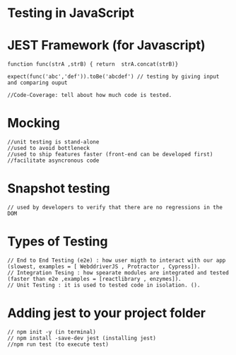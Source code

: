 # Testing in JavaScript

# JEST Framework (for Javascript)
~~~
function func(strA ,strB) { return  strA.concat(strB)}

expect(func('abc','def')).toBe('abcdef') // testing by giving input and comparing ouput

//Code-Coverage: tell about how much code is tested.
~~~
# Mocking
~~~
//unit testing is stand-alone 
//used to avoid bottleneck 
//used to ship features faster (front-end can be developed first)
//facilitate asyncronous code
 ~~~
# Snapshot testing
~~~
// used by developers to verify that there are no regressions in the DOM

~~~
 
 
 
# Types of Testing

~~~
// End to End Testing (e2e) : how user migth to interact with our app (slowest, examples = [ WebddriverJS , Protractor , Cypress]). 
// Integration Tesing : how spearate modules are integrated and tested (faster than e2e ,examples = [reactlibrary , enzymes]).
// Unit Testing : it is used to tested code in isolation. ().
~~~
# Adding jest to your project folder
~~~
// npm init -y (in terminal)
// npm install -save-dev jest (installing jest)
//npm run test (to execute test)
~~~
